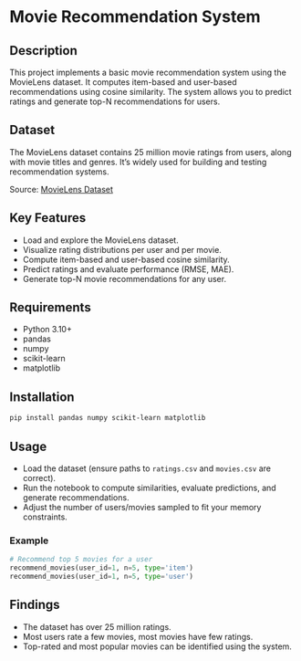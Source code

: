 # Movie Recommendation System

## Description
This project implements a basic movie recommendation system using the MovieLens dataset. It computes item-based and user-based recommendations using cosine similarity. The system allows you to predict ratings and generate top-N recommendations for users.

## Dataset
The MovieLens dataset contains 25 million movie ratings from users, along with movie titles and genres. It’s widely used for building and testing recommendation systems.

Source: [MovieLens Dataset](https://grouplens.org/datasets/movielens/)

## Key Features
- Load and explore the MovieLens dataset.
- Visualize rating distributions per user and per movie.
- Compute item-based and user-based cosine similarity.
- Predict ratings and evaluate performance (RMSE, MAE).
- Generate top-N movie recommendations for any user.

## Requirements
- Python 3.10+
- pandas
- numpy
- scikit-learn
- matplotlib

## Installation
```bash
pip install pandas numpy scikit-learn matplotlib
```

## Usage
- Load the dataset (ensure paths to `ratings.csv` and `movies.csv` are correct).  
- Run the notebook to compute similarities, evaluate predictions, and generate recommendations.  
- Adjust the number of users/movies sampled to fit your memory constraints.

### Example
```python
# Recommend top 5 movies for a user
recommend_movies(user_id=1, n=5, type='item')
recommend_movies(user_id=1, n=5, type='user')
```

## Findings
- The dataset has over 25 million ratings.
- Most users rate a few movies, most movies have few ratings.
- Top-rated and most popular movies can be identified using the system.
